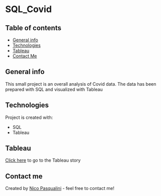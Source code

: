 # SQL_Covid


## Table of contents
* [General info](#general-info)
* [Technologies](#technologies)
* [Tableau](#tableau)
* [Contact Me](#contact-me)

## General info

This small project is an overall analysis of Covid data. The data has been prepared with SQL and visualized with Tableau

## Technologies

Project is created with:
* SQL
* Tableau


## Tableau
<a href="https://public.tableau.com/views/Covid_Analysis_16675352455890/CovidCrisisOverall?:language=en-GB&:display_count=n&:origin=viz_share_link" target="_blank">Click here</a> to go to the Tableau story


## Contact me 
Created by [Nico Pasqualini](https://nico749.github.io/Personal-portfolio-/) - feel free to contact me!
